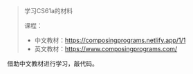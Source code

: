 > 学习CS61a的材料
>
> 课程：
>
> * 中文教材：https://composingprograms.netlify.app/1/1
> * 英文教材：https://www.composingprograms.com/

借助中文教材进行学习，敲代码。

